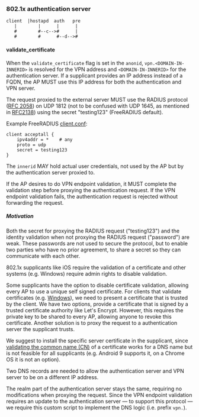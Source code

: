 ### 802.1x authentication server

```
client  |hostapd  auth   pre
   |        |      |      |
   #        #--c-->#      |
   #        #      #--d-->#
```

#### validate_certificate
<!--
The following states that Windows only allows change of username for identity
https://security.stackexchange.com/questions/100684/what-is-anonymous-identity-in-enterprise-wpa
-->

When the `validate_certificate` flag is set in the `anonid`,
`vpn.<DOMAIN-IN-INNERID>` is resolved for the VPN address
and
`<DOMAIN-IN-INNERID>`
for the authentication server.
If a supplicant provides an IP address instead of
a FQDN,
the AP MUST
use this IP address for both the authentication and VPN server.

The request proxied to
the external server
MUST
use the RADIUS protocol
([RFC 2058](https://tools.ietf.org/html/rfc2058))
on UDP 1812
(not to be confused with UDP 1645, as mentioned in
[RFC2138](https://tools.ietf.org/html/rfc2138))
using the secret "testing123"
(FreeRADIUS default).


Example FreeRADIUS
[client.conf](https://github.com/FreeRADIUS/freeradius-server/blob/v3.0.x/raddb/clients.conf):

```
client acceptall {
	ipv4addr = *	# any
	proto = udp
	secret = testing123
}
```


The `innerid` MAY hold actual user credentials,
not used by the AP but by the authentication server proxied to.

<!--
Anonymous Identities: https://www.interlinknetworks.com/app_notes/eap-peap.htm
https://security.stackexchange.com/questions/182530/is-it-possible-for-an-802-1x-network-peap-mschapv2-to-have-no-certificate
-->

If the AP desires to do VPN endpoint validation,
it MUST complete the validation step
before proxying the authentication request.
If the VPN endpoint validation fails,
the authentication request is rejected without forwarding the request.


##### Motivation

Both the secret for proxying the RADIUS request ("testing123")
and the identity validation when not proxying the RADIUS request ("password") are weak.
These passwords are not used to secure the protocol,
but to enable two parties who have no prior agreement,
to share a secret so they can communicate with each other.

802.1x supplicants like iOS require the validation of a certificate
and other systems (e.g. Windows) require admin rights to disable validation.

Some supplicants have the option to disable certificate validation,
allowing every AP to use a unique self signed certificate.
For clients that validate certificates
(e.g. [Windows](https://support.microsoft.com/en-us/help/814394/certificate-requirements-when-you-use-eap-tls-or-peap-with-eap-tls)),
we need to present a certificate that is trusted by the client.
We have two options,
provide a certificate that is signed by a trusted certificate authority
like Let's Encrypt.
However, this requires the private key to be shared to every AP,
allowing anyone to revoke this certificate.
Another solution is to proxy the request to a authentication server the supplicant trusts.

<!--
The following guide shows how to disable validation in windows
https://www.draytek.com/support/knowledge-base/5759
however, we verified that this requires admin rights.

https://docs.microsoft.com/en-us/windows-server/networking/technologies/nps/nps-manage-cert-requirements
https://www.reddit.com/r/networking/comments/4uvzir/using_lets_encrypt_for_windows_nps_8021x_cert/
https://framebyframewifi.net/2017/01/29/use-lets-encrypt-certificates-with-freeradius/
-->

We suggest to install the specific server certificate in the supplicant,
since
[validating the common name (CN)](https://www.securew2.com/blog/8021x-vs-https-server-certificate-validation/)
of a certificate works for a DNS name but is not feasible for all supplicants
(e.g. Android 9 supports it, on a Chrome OS it is not an option).




Two DNS records are needed
to allow the authentication server
and VPN server to be on a different IP address.

The realm part of
the authentication server
stays the same,
requiring no modifications when proxying the request.
Since the VPN endpoint validation requires an update to the authentication server
&mdash; to support this protocol &mdash;
we require this custom script to implement the DNS logic (i.e. prefix `vpn.`).

